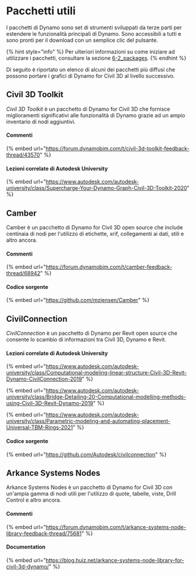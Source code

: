 # Pacchetti utili

I pacchetti di Dynamo sono set di strumenti sviluppati da terze parti per estendere le funzionalità principali di Dynamo. Sono accessibili a tutti e sono pronti per il download con un semplice clic del pulsante.

{% hint style="info" %}
Per ulteriori informazioni su come iniziare ad utilizzare i pacchetti, consultare la sezione [6-2_packages](../6\_custom\_nodes\_and\_packages/6-2\_packages/ "mention").
{% endhint %}

Di seguito è riportato un elenco di alcuni dei pacchetti più diffusi che possono portare i grafici di Dynamo for Civil 3D al livello successivo.

## Civil 3D Toolkit

_Civil 3D Toolkit_ è un pacchetto di Dynamo for Civil 3D che fornisce miglioramenti significativi alle funzionalità di Dynamo grazie ad un ampio inventario di nodi aggiuntivi.

#### Commenti

{% embed url="https://forum.dynamobim.com/t/civil-3d-toolkit-feedback-thread/43570" %}

#### Lezioni correlate di Autodesk University

{% embed url="https://www.autodesk.com/autodesk-university/class/Supercharge-Your-Dynamo-Graph-Civil-3D-Toolkit-2020" %}

## Camber

Camber è un pacchetto di Dynamo for Civil 3D open source che include centinaia di nodi per l'utilizzo di etichette, xrif, collegamenti ai dati, stili e altro ancora.

#### Commenti

{% embed url="https://forum.dynamobim.com/t/camber-feedback-thread/68942" %}

#### Codice sorgente

{% embed url="https://github.com/mzjensen/Camber" %}

## CivilConnection

_CivilConnection_ è un pacchetto di Dynamo per Revit open source che consente lo scambio di informazioni tra Civil 3D, Dynamo e Revit.

#### Lezioni correlate di Autodesk University

{% embed url="https://www.autodesk.com/autodesk-university/class/Computational-modeling-linear-structure-Civil-3D-Revit-Dynamo-CivilConnection-2019" %}

{% embed url="https://www.autodesk.com/autodesk-university/class/Bridge-Detailing-20-Computational-modelling-methods-using-Civil-3D-Revit-Dynamo-2019" %}

{% embed url="https://www.autodesk.com/autodesk-university/class/Parametric-modeling-and-automating-placement-Universal-TBM-Rings-2021" %}

#### Codice sorgente

{% embed url="https://github.com/Autodesk/civilconnection" %}

## Arkance Systems Nodes

Arkance Systems Nodes è un pacchetto di Dynamo for Civil 3D con un'ampia gamma di nodi utili per l'utilizzo di quote, tabelle, viste, Drill Control e altro ancora.

#### Commenti

{% embed url="https://forum.dynamobim.com/t/arkance-systems-node-library-feedback-thread/75681" %}

#### Documentation

{% embed url="https://blog.huiz.net/arkance-systems-node-library-for-civil-3d-dynamo/" %}
